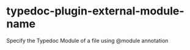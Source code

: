 # typedoc-plugin-external-module-name
Specify the Typedoc Module of a file using @module annotation
